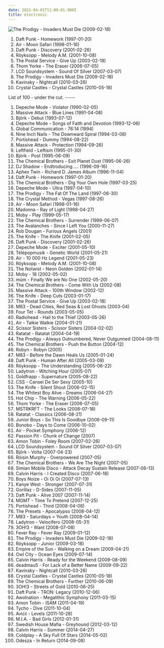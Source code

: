 ```yaml
---
date: 2021-04-01T11:00:01.908Z
title: electronic
---
```

![The Prodigy - Invaders Must Die (2009-02-18)](https://img.discogs.com/I5S4U78EbYb5KMa33qtUewbBf38=/fit-in/600x538/filters:strip_icc():format(jpeg):mode_rgb():quality(90)/discogs-images/R-2852691-1304010999.jpeg.jpg "The Prodigy - Invaders Must Die (2009-02-18)")
<ol>
<li data-cover="http://coverartarchive.org/release/770b9b80-10e1-4297-b1fd-46ad0dbb0305/1148987477-500.jpg" data-tags="electronic, house">Daft Punk - Homework (1997-01-20)</li>
<li data-cover="http://coverartarchive.org/release/4c55906c-349b-362d-922e-956762912b42/1257682386-500.jpg" data-tags="electronic, chillout">Air - Moon Safari (1998-01-16)</li>
<li data-cover="http://coverartarchive.org/release/51467269-3122-3d7e-92b2-0f0a694d30c1/1269784284-500.jpg" data-tags="electronic, house">Daft Punk - Discovery (2001-02-26)</li>
<li data-cover="https://img.discogs.com/cCrsEjLACyczWsYITTOxwaMW5rM=/fit-in/500x500/filters:strip_icc():format(jpeg):mode_rgb():quality(90)/discogs-images/R-1831286-1251312241.jpeg.jpg" data-tags="electronic, chillout">Röyksopp - Melody A.M. (2001-10-08)</li>
<li data-cover="https://via.placeholder.com/150" data-tags="indie, electronic">The Postal Service - Give Up (2003-02-18)</li>
<li data-cover="http://coverartarchive.org/release/c210f11e-7855-4828-a05c-e9670ce4289b/3192389215-500.jpg" data-tags="electronic">Thom Yorke - The Eraser (2006-07-05)</li>
<li data-cover="https://img.discogs.com/iuOQqNStC3sJ5-dAXbTifFD7gMc=/fit-in/592x600/filters:strip_icc():format(jpeg):mode_rgb():quality(90)/discogs-images/R-1949614-1255264923.jpeg.jpg" data-tags="electronic, 2007">LCD Soundsystem - Sound Of Silver (2007-03-07)</li>
<li data-cover="https://img.discogs.com/I5S4U78EbYb5KMa33qtUewbBf38=/fit-in/600x538/filters:strip_icc():format(jpeg):mode_rgb():quality(90)/discogs-images/R-2852691-1304010999.jpeg.jpg" data-tags="electronic, breakbeat">The Prodigy - Invaders Must Die (2009-02-18)</li>
<li data-cover="http://coverartarchive.org/release/851588f7-9cdb-473f-96d0-21680c4a383c/2466705356-500.jpg" data-tags="electronic">Kavinsky - Nightcall (2010-03-26)</li>
<li data-cover="http://coverartarchive.org/release/a432a420-f374-4556-8421-b4ea097c7fe9/8216508553-500.jpg" data-tags="electronic">Crystal Castles - Crystal Castles (2010-05-18)</li>
</ol>
List of 100 - under the cut.
<!-- more -->
-----
<ol>
<li data-cover="https://img.discogs.com/3iegZ_HzM2EWcgOWBaN3CfRedyo=/fit-in/500x505/filters:strip_icc():format(jpeg):mode_rgb():quality(90)/discogs-images/R-467428-1117836841.jpg.jpg" data-tags="synthpop, new wave, 90s">
Depeche Mode - Violator (1990-02-05)
</li>
<li data-cover="http://coverartarchive.org/release/9a27363a-f565-33a3-bb1c-c55b5d24db84/2461231103-500.jpg" data-tags="trip-hop">
Massive Attack - Blue Lines (1991-04-08)
</li>
<li data-cover="http://coverartarchive.org/release/3945b500-1e03-3060-89a2-82b0938d8397/23040661690-500.jpg" data-tags="electronic, alternative, 1993">
Björk - Debut (1993-07-12)
</li>
<li data-cover="https://img.discogs.com/3iegZ_HzM2EWcgOWBaN3CfRedyo=/fit-in/500x505/filters:strip_icc():format(jpeg):mode_rgb():quality(90)/discogs-images/R-467428-1117836841.jpg.jpg" data-tags="electronic, 1993">
Depeche Mode - Songs of Faith and Devotion (1993-12-06)
</li>
<li data-cover="https://via.placeholder.com/150" data-tags="ambient">
Global Communication - 76:14 (1994)
</li>
<li data-cover="http://coverartarchive.org/release/ab64976f-52a8-44e7-9aa3-d6703604bc2f/7159970718-500.jpg" data-tags="industrial, industrial rock">
Nine Inch Nails - The Downward Spiral (1994-03-08)
</li>
<li data-cover="http://coverartarchive.org/release/87888070-1b25-4830-aebc-dee490058b74/2550628489-500.jpg" data-tags="trip-hop">
Portishead - Dummy (1994-08-22)
</li>
<li data-cover="https://via.placeholder.com/150" data-tags="trip-hop">
Massive Attack - Protection (1994-09-26)
</li>
<li data-cover="http://coverartarchive.org/release/0adc63d5-7d87-33e2-9f32-82f45fefb916/15268064026-500.jpg" data-tags="electronic">
Leftfield - Leftism (1995-01-30)
</li>
<li data-cover="https://img.discogs.com/SJGfQpjn__fQln9HSBD1nYPsjso=/fit-in/600x926/filters:strip_icc():format(jpeg):mode_rgb():quality(90)/discogs-images/R-2976694-1419413692-8369.jpeg.jpg" data-tags="electronic, alternative">
Björk - Post (1995-06-09)
</li>
<li data-cover="http://coverartarchive.org/release/2cc82f9c-52f3-4d71-8033-d1b0fb2b3ed8/9708222337-500.jpg" data-tags="electronic, big beat">
The Chemical Brothers - Exit Planet Dust (1995-06-26)
</li>
<li data-cover="http://coverartarchive.org/release/5992a7fd-6ade-3895-827a-a7dfdf6ebb51/26921224002-500.jpg" data-tags="1996, electronic, hip-hop">
DJ Shadow - Endtroducing..... (1996-09-16)
</li>
<li data-cover="https://via.placeholder.com/150" data-tags="idm, electronic">
Aphex Twin - Richard D. James Album (1996-11-04)
</li>
<li data-cover="http://coverartarchive.org/release/770b9b80-10e1-4297-b1fd-46ad0dbb0305/1148987477-500.jpg" data-tags="electronic, house">
Daft Punk - Homework (1997-01-20)
</li>
<li data-cover="http://coverartarchive.org/release/79f2fb40-1e55-4a56-b749-89a9c73d8cb6/19177871704-500.jpg" data-tags="electronic, big beat">
The Chemical Brothers - Dig Your Own Hole (1997-03-25)
</li>
<li data-cover="http://coverartarchive.org/release/127b9b29-4252-463b-9d9a-30b888c19867/9417557840-500.jpg" data-tags="electronic, 1997, synthpop, 90s">
Depeche Mode - Ultra (1997-04-10)
</li>
<li data-cover="http://coverartarchive.org/release/f80aac8c-32cc-4a2c-ae2b-658628f505f2/21372046654-500.jpg" data-tags="electronic">
The Prodigy - The Fat Of The Land (1997-06-30)
</li>
<li data-cover="http://coverartarchive.org/release/7a664645-ab08-4ffe-9ad2-a34c47029bb2/10125792528-500.jpg" data-tags="electronic, breakbeat">
The Crystal Method - Vegas (1997-08-26)
</li>
<li data-cover="http://coverartarchive.org/release/4c55906c-349b-362d-922e-956762912b42/1257682386-500.jpg" data-tags="electronic, chillout">
Air - Moon Safari (1998-01-16)
</li>
<li data-cover="https://img.discogs.com/OXVoM079mLpPeVMRCoTnxFAAlcU=/fit-in/600x337/filters:strip_icc():format(jpeg):mode_rgb():quality(90)/discogs-images/R-13663808-1558546223-9704.jpeg.jpg" data-tags="pop, electronic">
Madonna - Ray of Light (1998-04-27)
</li>
<li data-cover="http://coverartarchive.org/release/447055bf-f2a4-3f4b-9124-2c7d61d845fc/11827288168-500.jpg" data-tags="electronic">
Moby - Play (1999-05-17)
</li>
<li data-cover="https://img.discogs.com/dwUp27qEL88PzCYRgc2iUrDGMlc=/fit-in/464x373/filters:strip_icc():format(jpeg):mode_rgb():quality(90)/discogs-images/R-7045755-1437218119-3187.png.jpg" data-tags="electronic, big beat">
The Chemical Brothers - Surrender (1999-06-07)
</li>
<li data-cover="http://coverartarchive.org/release/364fbbe8-94f4-4441-87ed-8e54ca2515ba/14134702700-500.jpg" data-tags="electronic">
The Avalanches - Since I Left You (2000-11-27)
</li>
<li data-cover="https://img.discogs.com/zxQp8NHSvepBQGAdk_wijnPegEs=/fit-in/548x504/filters:strip_icc():format(jpeg):mode_rgb():quality(90)/discogs-images/R-437496-1349778731-6583.jpeg.jpg" data-tags="electronic, trip-hop">
Rob Dougan - Furious Angels (2001)
</li>
<li data-cover="https://img.discogs.com/2ZLdfJiam29oAkj3sQKWB2CW-C0=/fit-in/600x913/filters:strip_icc():format(jpeg):mode_rgb():quality(90)/discogs-images/R-834020-1355477107-9091.jpeg.jpg" data-tags="electronic">
The Knife - The Knife (2001-02-05)
</li>
<li data-cover="http://coverartarchive.org/release/51467269-3122-3d7e-92b2-0f0a694d30c1/1269784284-500.jpg" data-tags="electronic, house">
Daft Punk - Discovery (2001-02-26)
</li>
<li data-cover="https://via.placeholder.com/150" data-tags="electronic">
Depeche Mode - Exciter (2001-05-10)
</li>
<li data-cover="http://coverartarchive.org/release/51622cb0-251f-4cf8-8e1c-79a27c340e24/4049466485-500.jpg" data-tags="electronic, chillout, downtempo, trip-hop">
Télépopmusik - Genetic World (2001-05-21)
</li>
<li data-cover="http://coverartarchive.org/release/667851cb-0f84-3fdd-8882-33902fa16aef/27398009848-500.jpg" data-tags="electronic">
Air - 10 000 Hz Legend (2001-05-23)
</li>
<li data-cover="https://img.discogs.com/cCrsEjLACyczWsYITTOxwaMW5rM=/fit-in/500x500/filters:strip_icc():format(jpeg):mode_rgb():quality(90)/discogs-images/R-1831286-1251312241.jpeg.jpg" data-tags="electronic, chillout">
Röyksopp - Melody A.M. (2001-10-08)
</li>
<li data-cover="http://coverartarchive.org/release/11ab3e8d-b88b-44c0-9dd8-bbab70dd8e18/16320030785-500.jpg" data-tags="electronic, indie rock, indie, indie pop">
The Notwist - Neon Golden (2002-01-14)
</li>
<li data-cover="http://coverartarchive.org/release/de88c422-1cf3-49cc-9095-3cda552b8727/4262680116-500.jpg" data-tags="electronic">
Moby - 18 (2002-05-02)
</li>
<li data-cover="https://img.discogs.com/nw8NHanDNtE_MhKR32p0XZZToeA=/fit-in/600x594/filters:strip_icc():format(jpeg):mode_rgb():quality(90)/discogs-images/R-204176-1349360807-3158.jpeg.jpg" data-tags="electronic, 2002">
múm - Finally We are No One (2002-05-20)
</li>
<li data-cover="https://img.discogs.com/dwUp27qEL88PzCYRgc2iUrDGMlc=/fit-in/464x373/filters:strip_icc():format(jpeg):mode_rgb():quality(90)/discogs-images/R-7045755-1437218119-3187.png.jpg" data-tags="electronic">
The Chemical Brothers - Come With Us (2002-08)
</li>
<li data-cover="https://via.placeholder.com/150" data-tags="trip-hop">
Massive Attack - 100th Window (2002-12)
</li>
<li data-cover="http://coverartarchive.org/release/7ec39128-ef00-415d-905e-e2764e337193/9196624679-500.jpg" data-tags="electronic, electronica">
The Knife - Deep Cuts (2003-01-17)
</li>
<li data-cover="https://via.placeholder.com/150" data-tags="indie, electronic">
The Postal Service - Give Up (2003-02-18)
</li>
<li data-cover="https://img.discogs.com/NrK3oMKunCuLcMkPk0LhUo3yNnM=/fit-in/600x597/filters:strip_icc():format(jpeg):mode_rgb():quality(90)/discogs-images/R-355324-1266478513.jpeg.jpg" data-tags="electronic, shoegaze">
M83 - Dead Cities, Red Seas & Lost Ghosts (2003-04)
</li>
<li data-cover="https://img.discogs.com/3imtXcCuKRr84Iub2qWFt89sBlc=/fit-in/500x500/filters:strip_icc():format(jpeg):mode_rgb():quality(90)/discogs-images/R-6008186-1441842527-6938.jpeg.jpg" data-tags="electronic">
Four Tet - Rounds (2003-05-05)
</li>
<li data-cover="https://via.placeholder.com/150" data-tags="alternative rock, alternative, 2003">
Radiohead - Hail to the Thief (2003-05-26)
</li>
<li data-cover="http://coverartarchive.org/release/b8f3c647-89b1-4cd6-bb71-a91072380e46/2979651729-500.jpg" data-tags="electronic">
Air - Talkie Walkie (2004-01-21)
</li>
<li data-cover="https://via.placeholder.com/150" data-tags="pop, electronic, dance">
Scissor Sisters - Scissor Sisters (2004-02-02)
</li>
<li data-cover="http://coverartarchive.org/release/a8e06d12-4721-44ba-aa4e-d64d217f8b3e/10083827034-500.jpg" data-tags="electronic, instrumental">
Ratatat - Ratatat (2004-04-19)
</li>
<li data-cover="http://coverartarchive.org/release/00bc3621-2184-354a-9d9c-cae28337d59b/3508428448-500.jpg" data-tags="electronic, breakbeat">
The Prodigy - Always Outnumbered, Never Outgunned (2004-08-11)
</li>
<li data-cover="http://coverartarchive.org/release/7ee6bc56-f959-3474-a1c1-dad054e6a02d/10309050413-500.jpg" data-tags="electronic">
The Chemical Brothers - Push the Button (2004-12)
</li>
<li data-cover="https://img.discogs.com/4_G46tgO4KtoJpUUw_qmuNwCQTo=/fit-in/600x450/filters:strip_icc():format(jpeg):mode_rgb():quality(90)/discogs-images/R-12807767-1542351991-3429.jpeg.jpg" data-tags="electronic, pop, dance">
Robyn - Robyn (2005)
</li>
<li data-cover="http://coverartarchive.org/release/db85c244-53e7-441c-bab0-52c9c0d27450/1485479058-500.jpg" data-tags="electronic, shoegaze">
M83 - Before the Dawn Heals Us (2005-01-24)
</li>
<li data-cover="http://coverartarchive.org/release/9c02dc5c-6725-314b-a5d1-b6097ff0c6ce/13716662046-500.jpg" data-tags="electronic, house">
Daft Punk - Human After All (2005-03-09)
</li>
<li data-cover="http://coverartarchive.org/release/1a4c78f8-ec49-30cb-97ee-cf64a95d0e12/4483613510-500.jpg" data-tags="electronic">
Röyksopp - The Understanding (2005-06-22)
</li>
<li data-cover="https://img.discogs.com/IlMUkavlOonlS5zmsCFNOrJCrsA=/fit-in/600x599/filters:strip_icc():format(jpeg):mode_rgb():quality(90)/discogs-images/R-220194-1158742588.jpeg.jpg" data-tags="electronic">
Ladytron - Witching Hour (2005-07)
</li>
<li data-cover="https://img.discogs.com/mdQJI41QVmFaX3dPa_5FCmS3khM=/fit-in/600x510/filters:strip_icc():format(jpeg):mode_rgb():quality(90)/discogs-images/R-4316345-1361556119-5610.jpeg.jpg" data-tags="electronic">
Goldfrapp - Supernature (2005-08-22)
</li>
<li data-cover="https://via.placeholder.com/150" data-tags="electronic, indie, brazilian">
CSS - Cansei De Ser Sexy (2005-10)
</li>
<li data-cover="https://img.discogs.com/hACsmNuKVI2lYc4fXTyMYUpXFYc=/fit-in/600x605/filters:strip_icc():format(jpeg):mode_rgb():quality(90)/discogs-images/R-198971-1177311339.jpeg.jpg" data-tags="electronic, 2006">
The Knife - Silent Shout (2006-02-15)
</li>
<li data-cover="http://coverartarchive.org/release/991663bf-fc45-422f-bf7f-7e713c22b591/17925341829-500.jpg" data-tags="indie">
The Whitest Boy Alive - Dreams (2006-04-27)
</li>
<li data-cover="https://img.discogs.com/e756_vlNIxmEQcAUVNC4fjsY1cE=/fit-in/550x547/filters:strip_icc():format(jpeg):mode_rgb():quality(90)/discogs-images/R-1165966-1199992662.jpeg.jpg" data-tags="electronic">
Hot Chip - The Warning (2006-05-22)
</li>
<li data-cover="http://coverartarchive.org/release/c210f11e-7855-4828-a05c-e9670ce4289b/3192389215-500.jpg" data-tags="electronic">
Thom Yorke - The Eraser (2006-07-05)
</li>
<li data-cover="http://coverartarchive.org/release/fcc15e13-55f9-4e65-a19d-d1649e4a8985/3596711954-500.jpg" data-tags="electronic, electro">
MSTRKRFT - The Looks (2006-07-18)
</li>
<li data-cover="http://coverartarchive.org/release/2a44e673-1ebb-3215-a2be-86f7f1f1f8b2/10132312693-500.jpg" data-tags="electronic">
Ratatat - Classics (2006-08-21)
</li>
<li data-cover="https://img.discogs.com/z9f81NG8CjM29-HgnG9nFV63g-c=/fit-in/600x600/filters:strip_icc():format(jpeg):mode_rgb():quality(90)/discogs-images/R-9861750-1487608973-7636.jpeg.jpg" data-tags="electronic">
Junior Boys - So This Is Goodbye (2006-09-11)
</li>
<li data-cover="http://coverartarchive.org/release/6e99b4b6-42ca-4187-8249-68edaed60fe5/10340005308-500.jpg" data-tags="electronic, downtempo, trip-hop, chillout">
Bonobo - Days to Come (2006-10-02)
</li>
<li data-cover="http://coverartarchive.org/release/e7e3892c-57eb-3671-9440-987f6082ab1a/4379839294-500.jpg" data-tags="electronic">
Air - Pocket Symphony (2006-12)
</li>
<li data-cover="https://img.discogs.com/s9GcN6Oe0DjKA3Mm9jqB8drkYFo=/fit-in/600x599/filters:strip_icc():format(jpeg):mode_rgb():quality(90)/discogs-images/R-4960971-1380837845-7097.jpeg.jpg" data-tags="electronic, emusic, electronica, acquire">
Passion Pit - Chunk of Change (2007)
</li>
<li data-cover="http://coverartarchive.org/release/7c42d81f-3a18-4739-94d9-af5eb66accbb/11240077077-500.jpg" data-tags="electronic, idm">
Amon Tobin - Foley Room (2007-02-26)
</li>
<li data-cover="https://img.discogs.com/iuOQqNStC3sJ5-dAXbTifFD7gMc=/fit-in/592x600/filters:strip_icc():format(jpeg):mode_rgb():quality(90)/discogs-images/R-1949614-1255264923.jpeg.jpg" data-tags="electronic, 2007">
LCD Soundsystem - Sound Of Silver (2007-03-07)
</li>
<li data-cover="http://coverartarchive.org/release/a4ce1772-9009-4720-8adc-6259b5cd387c/23654428073-500.jpg" data-tags="experimental, 2007, electronic, alternative">
Björk - Volta (2007-04-23)
</li>
<li data-cover="https://img.discogs.com/95-LQC1Jx2GGoBq_Z7l1CAeHkrM=/fit-in/600x536/filters:strip_icc():format(jpeg):mode_rgb():quality(90)/discogs-images/R-1139242-1217870739.jpeg.jpg" data-tags="electronic, electropop, female vocalists">
Róisín Murphy - Overpowered (2007-05)
</li>
<li data-cover="http://coverartarchive.org/release/5d1ef500-7004-4756-a45d-8b1f43692dc5/10118092077-500.jpg" data-tags="electronic, electronica">
The Chemical Brothers - We Are The Night (2007-05)
</li>
<li data-cover="http://coverartarchive.org/release/2846bdd5-2b37-34ca-ba50-cebfe76c299a/20853604238-500.jpg" data-tags="electronic">
Simian Mobile Disco - Attack Decay Sustain Release (2007-06-13)
</li>
<li data-cover="https://img.discogs.com/8B7OHeLjDIzyWb1NSiPNzdy0K4Q=/fit-in/598x600/filters:strip_icc():format(jpeg):mode_rgb():quality(90)/discogs-images/R-5055787-1386090109-1640.jpeg.jpg" data-tags="electronic, dance">
Calvin Harris - I Created Disco (2007-06-18)
</li>
<li data-cover="https://img.discogs.com/5-jkG3QWfzex-TI4LfwSh1W2qY0=/fit-in/500x500/filters:strip_icc():format(jpeg):mode_rgb():quality(90)/discogs-images/R-9988382-1489748388-8500.jpeg.jpg" data-tags="electronic, electro">
Boys Noize - Oi Oi Oi (2007-07-13)
</li>
<li data-cover="http://coverartarchive.org/release/9c57c15f-cf52-4c52-92da-736becaa5a96/11833873261-500.jpg" data-tags="electronic, dance, techno, house, west, kanye, stronger">
Kanye West - Stronger (2007-07-31)
</li>
<li data-cover="http://coverartarchive.org/release/0502de68-1bd3-3e76-a375-5e8ba2cee596/17965853791-500.jpg" data-tags="electronic, alternative">
Gorillaz - D-Sides (2007-11-05)
</li>
<li data-cover="http://coverartarchive.org/release/7085d2b1-d406-313e-b6b0-7994539d1f1b/6729972442-500.jpg" data-tags="electronic">
Daft Punk - Alive 2007 (2007-11-14)
</li>
<li data-cover="https://img.discogs.com/gQGPAyX3XU9hGeQVSyhUQou_K6s=/fit-in/600x546/filters:strip_icc():format(jpeg):mode_rgb():quality(90)/discogs-images/R-2348005-1297509387.jpeg.jpg" data-tags="electronic, indietronica">
MGMT - Time To Pretend (2007-12-25)
</li>
<li data-cover="https://via.placeholder.com/150" data-tags="trip-hop">
Portishead - Third (2008-04-08)
</li>
<li data-cover="https://img.discogs.com/4T2QJIfBUdOU4k2Bg-x7PNP3VDw=/fit-in/500x500/filters:strip_icc():format(jpeg):mode_rgb():quality(90)/discogs-images/R-4206131-1358553230-4089.jpeg.jpg" data-tags="electronic">
The Presets - Apocalypso (2008-04-12)
</li>
<li data-cover="http://coverartarchive.org/release/47be05f6-a0c1-4ea9-95d7-692560bc0198/1485656268-500.jpg" data-tags="electronic, shoegaze, 2008">
M83 - Saturdays = Youth (2008-04-14)
</li>
<li data-cover="http://coverartarchive.org/release/3c090385-82d6-48e1-a32f-1ec5889efd4a/7307431755-500.jpg" data-tags="electronic">
Ladytron - Velocifero (2008-05-31)
</li>
<li data-cover="http://coverartarchive.org/release/584f51e9-9042-4913-8496-22af8a613d69/1119760639-500.jpg" data-tags="electronic">
3OH!3 - Want (2008-07-08)
</li>
<li data-cover="http://coverartarchive.org/release/3e1423e4-7651-4fc3-a23a-c75ff6dd323e/6273197886-500.jpg" data-tags="electronic, 2009">
Fever Ray - Fever Ray (2009-01-12)
</li>
<li data-cover="https://img.discogs.com/I5S4U78EbYb5KMa33qtUewbBf38=/fit-in/600x538/filters:strip_icc():format(jpeg):mode_rgb():quality(90)/discogs-images/R-2852691-1304010999.jpeg.jpg" data-tags="electronic, breakbeat">
The Prodigy - Invaders Must Die (2009-02-18)
</li>
<li data-cover="https://img.discogs.com/MUumR8qjnx5I3u-Cbrj7FijELMQ=/fit-in/597x600/filters:strip_icc():format(jpeg):mode_rgb():quality(90)/discogs-images/R-485126-1337177339-9006.jpeg.jpg" data-tags="electronic, 2009">
Röyksopp - Junior (2009-03-18)
</li>
<li data-cover="http://coverartarchive.org/release/f1fc4c16-65a8-4c3e-a249-23ef46c41918/5300813420-500.jpg" data-tags="electronic">
Empire of the Sun - Walking on a Dream (2009-04-21)
</li>
<li data-cover="http://coverartarchive.org/release/929090e7-d6dd-4b21-9614-01340e98507a/2100348160-500.jpg" data-tags="electronic, owl city">
Owl City - Ocean Eyes (2009-07-14)
</li>
<li data-cover="http://coverartarchive.org/release/683d02c0-122f-4555-80ac-49c822023092/26593312635-500.jpg" data-tags="electronic, 2009">
Calvin Harris - Ready for the Weekend (2009-08-09)
</li>
<li data-cover="http://coverartarchive.org/release/97f6f1d5-1c70-367d-a217-45cab7a31926/15654510735-500.jpg" data-tags="electronic, 2009">
deadmau5 - For Lack of a Better Name (2009-09-22)
</li>
<li data-cover="http://coverartarchive.org/release/851588f7-9cdb-473f-96d0-21680c4a383c/2466705356-500.jpg" data-tags="electronic">
Kavinsky - Nightcall (2010-03-26)
</li>
<li data-cover="http://coverartarchive.org/release/a432a420-f374-4556-8421-b4ea097c7fe9/8216508553-500.jpg" data-tags="electronic">
Crystal Castles - Crystal Castles (2010-05-18)
</li>
<li data-cover="http://coverartarchive.org/release/e31eec90-e341-3acd-8ba4-9e26e9fd7eea/9173931560-500.jpg" data-tags="electronic">
The Chemical Brothers - Further (2010-06-09)
</li>
<li data-cover="https://via.placeholder.com/150" data-tags="2010, electronic, electro pop">
3OH!3 - Streets of Gold (2010-06-25)
</li>
<li data-cover="http://coverartarchive.org/release/fa023617-1585-4ae6-81b6-1a07c47ecb2a/6215572515-500.jpg" data-tags="electronic, soundtrack">
Daft Punk - TRON: Legacy (2010-12-06)
</li>
<li data-cover="http://coverartarchive.org/release/005a30f8-13e9-4d90-a48f-2a6647fcdb0c/11356969125-500.jpg" data-tags="electronic, 2011, indie rock, electronic rock">
Awolnation - Megalithic Symphony (2011-03-15)
</li>
<li data-cover="http://coverartarchive.org/release/d3264e30-5a8f-4522-a8e3-41afa62846fd/7923895295-500.jpg" data-tags="experimental, electronic, dubstep, 2011">
Amon Tobin - ISAM (2011-04-19)
</li>
<li data-cover="https://img.discogs.com/xSa2ER4TxFWh8Z39-mdYlpq7zUQ=/fit-in/600x586/filters:strip_icc():format(jpeg):mode_rgb():quality(90)/discogs-images/R-14844424-1583220865-6036.jpeg.jpg" data-tags="electronic, downtempo">
Tycho - Dive (2011-10-04)
</li>
<li data-cover="https://img.discogs.com/GKib7ra9RQBS0JoQDLJmYGD2isM=/fit-in/600x600/filters:strip_icc():format(jpeg):mode_rgb():quality(90)/discogs-images/R-9374462-1479469272-1275.jpeg.jpg" data-tags="electronic, dance">
Avicii - Levels (2011-10-28)
</li>
<li data-cover="http://coverartarchive.org/release/3747ee08-0566-448b-99d6-8fba88136a3e/5129551162-500.jpg" data-tags="electronic, electronica, indie, alternative, synthpop, alternative dance, everything, dark pop, coramao, bete gouveia">
M.I.A. - Bad Girls (2012-01-31)
</li>
<li data-cover="http://coverartarchive.org/release/83cfacbd-7d64-442a-98eb-f7c15f4eb20b/852893361-500.jpg" data-tags="electronic">
Swedish House Mafia - Greyhound (2012-03-12)
</li>
<li data-cover="http://coverartarchive.org/release/5f3d115c-ba1f-4e39-bb2f-bc44b24cbe77/28215387054-500.jpg" data-tags="electronic, dance">
Calvin Harris - Summer (2014-04-27)
</li>
<li data-cover="http://coverartarchive.org/release/24454dba-2bcc-479f-bb65-afde78e9845c/7721396837-500.jpg" data-tags="electronic, rock, alternative, alternative rock, britpop, coldplay">
Coldplay - A Sky Full Of Stars (2014-05-02)
</li>
<li data-cover="http://coverartarchive.org/release/352ed422-6ff3-45e4-ad0b-60d7111ca67a/8241101268-500.jpg" data-tags="electronic, electronica, indie electronic, driving, energetic, summer, confident, hypnotic, light, summery, slick, stylish, lively, day driving, boisterous, hanging out, 1 raz">
Odesza - In Return (2014-09-08)
</li>
</ol>